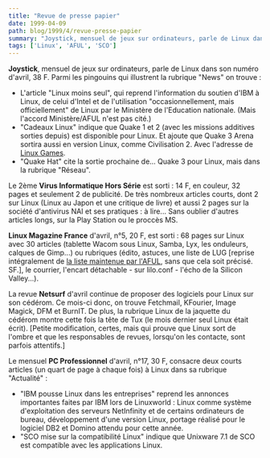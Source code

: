 ```yaml
---
title: "Revue de presse papier"
date: 1999-04-09
path: blog/1999/4/revue-presse-papier
summary: "Joystick, mensuel de jeux sur ordinateurs, parle de Linux dans son numéro d'avril, 38 F."
tags: ['Linux', 'AFUL', 'SCO']
---
```


<P><B>Joystick</B>, mensuel de jeux sur ordinateurs, parle de Linux dans son
numéro d'avril, 38 F.
Parmi les pingouins qui illustrent la rubrique "News" on trouve :</P>

<UL>

<LI>L'article "Linux moins seul", qui reprend l'information du soutien
d'IBM à Linux, de celui d'Intel et de l'utilisation "occasionnellement,
mais officiellement" de Linux par le Ministère de l'Education nationale.
(Mais l'accord Ministère/AFUL n'est pas cité.)
<LI>"Cadeaux Linux" indique que Quake 1 et 2 (avec les missions additives
sorties depuis) est disponible pour Linux. Et ajoute que Quake 3 Arena
sortira aussi en version Linux, comme Civilisation 2. Avec l'adresse de
<A HREF="http://www.linuxgames.com">Linux Games</A>.
<LI>"Quake Hat" cite la sortie prochaine de... Quake 3 pour Linux, mais
dans la rubrique "Réseau".
</UL>

<P>Le 2ème <B>Virus Informatique Hors Série</B> est sorti : 14 F, en couleur,
32 pages et seulement 2 de publicité. De très nombreux articles courts,
dont 2 sur Linux (Linux au Japon et une critique de livre) et aussi 2
pages sur la société d'antivirus NAI et ses pratiques : à lire...
Sans oublier d'autres articles longs, sur la Play Station ou le
proccès MS.</P>

<P><B>Linux Magazine France</B> d'avril, n°5, 20 F, est sorti :
68 pages sur Linux avec 30 articles (tablette Wacom sous Linux,
Samba, Lyx, les onduleurs, calques de Gimp...) ou rubriques
(édito, astuces, une liste de LUG [reprise intégralement de <A HREF="http://www.aful.org/aful/lugs.html">la liste maintenue par
l'AFUL</A>, sans que cela soit précisé. SF.], le courrier, l'encart
détachable - sur lilo.conf - l'écho de la Silicon Valley...).</P>

<P>La revue <B>Netsurf</B> d'avril continue de proposer des logiciels pour
Linux sur son cédérom. Ce mois-ci donc, on trouve Fetchmail, KFourier,
Image Magick, DFM et BurnIT. De plus, la rubrique Linux de la jaquette
du cédérom montre cette fois la tête de Tux (le mois dernier seul Linux
était écrit). [Petite modification, certes, mais qui prouve que Linux
sort de l'ombre et que les responsables de revues, lorsqu'on les
contacte, sont parfois attentifs.]</P>

<P>Le mensuel <B>PC Professionnel</B> d'avril, n°17, 30 F, consacre deux
courts articles (un quart de page à chaque fois) à Linux dans sa
rubrique "Actualité" :</P>

<UL>

<LI>"IBM pousse Linux dans les entreprises" reprend les annonces
importantes faites par IBM lors de Linuxworld : Linux comme système
d'exploitation des serveurs NetInfinity et de certains ordinateurs de
bureau, développement d'une version Linux, portage réalisé pour le
logiciel DB2 et Domino attendu pour cette année.
<LI>"SCO mise sur la compatibilité Linux" indique que Unixware 7.1 de SCO
est compatible avec les applications Linux.
</UL>



